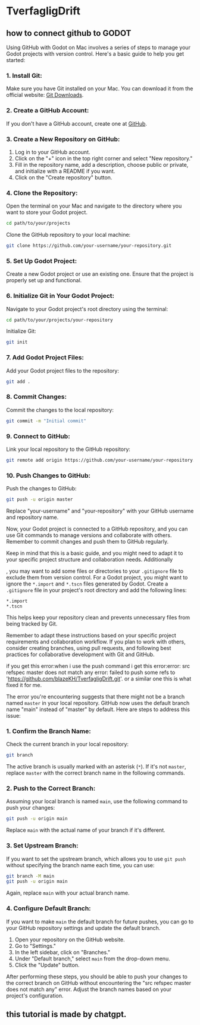 # TverfagligDrift

## how to connect github to GODOT

Using GitHub with Godot on Mac involves a series of steps to manage your Godot projects with version control. Here's a basic guide to help you get started:

### 1. Install Git:

Make sure you have Git installed on your Mac. You can download it from the official website: [Git Downloads](https://git-scm.com/book/en/v2/Getting-Started-Installing-Git).

### 2. Create a GitHub Account:

If you don't have a GitHub account, create one at [GitHub](https://github.com/).

### 3. Create a New Repository on GitHub:

1. Log in to your GitHub account.
2. Click on the "+" icon in the top right corner and select "New repository."
3. Fill in the repository name, add a description, choose public or private, and initialize with a README if you want.
4. Click on the "Create repository" button.

### 4. Clone the Repository:

Open the terminal on your Mac and navigate to the directory where you want to store your Godot project.

```bash
cd path/to/your/projects
```

Clone the GitHub repository to your local machine:

```bash
git clone https://github.com/your-username/your-repository.git
```

### 5. Set Up Godot Project:

Create a new Godot project or use an existing one. Ensure that the project is properly set up and functional.

### 6. Initialize Git in Your Godot Project:

Navigate to your Godot project's root directory using the terminal:

```bash
cd path/to/your/projects/your-repository
```

Initialize Git:

```bash
git init
```

### 7. Add Godot Project Files:

Add your Godot project files to the repository:

```bash
git add .
```

### 8. Commit Changes:

Commit the changes to the local repository:

```bash
git commit -m "Initial commit"
```

### 9. Connect to GitHub:

Link your local repository to the GitHub repository:

```bash
git remote add origin https://github.com/your-username/your-repository.git
```

### 10. Push Changes to GitHub:

Push the changes to GitHub:

```bash
git push -u origin master
```

Replace "your-username" and "your-repository" with your GitHub username and repository name.

Now, your Godot project is connected to a GitHub repository, and you can use Git commands to manage versions and collaborate with others. Remember to commit changes and push them to GitHub regularly.

Keep in mind that this is a basic guide, and you might need to adapt it to your specific project structure and collaboration needs. Additionally

, you may want to add some files or directories to your `.gitignore` file to exclude them from version control. For a Godot project, you might want to ignore the `*.import` and `*.tscn` files generated by Godot. Create a `.gitignore` file in your project's root directory and add the following lines:

```plaintext
*.import
*.tscn
```

This helps keep your repository clean and prevents unnecessary files from being tracked by Git.

Remember to adapt these instructions based on your specific project requirements and collaboration workflow. If you plan to work with others, consider creating branches, using pull requests, and following best practices for collaborative development with Git and GitHub.



if you get this error:when i use the push command i get this error:error: src refspec master does not match any
error: failed to push some refs to 'https://github.com/blazeKH/TverfagligDrift.git'. or a similar one this is what fixed it for me.

The error you're encountering suggests that there might not be a branch named `master` in your local repository. GitHub now uses the default branch name "main" instead of "master" by default. Here are steps to address this issue:

### 1. Confirm the Branch Name:

Check the current branch in your local repository:

```bash
git branch
```

The active branch is usually marked with an asterisk (`*`). If it's not `master`, replace `master` with the correct branch name in the following commands.

### 2. Push to the Correct Branch:

Assuming your local branch is named `main`, use the following command to push your changes:

```bash
git push -u origin main
```

Replace `main` with the actual name of your branch if it's different.

### 3. Set Upstream Branch:

If you want to set the upstream branch, which allows you to use `git push` without specifying the branch name each time, you can use:

```bash
git branch -M main
git push -u origin main
```

Again, replace `main` with your actual branch name.

### 4. Configure Default Branch:

If you want to make `main` the default branch for future pushes, you can go to your GitHub repository settings and update the default branch.

1. Open your repository on the GitHub website.
2. Go to "Settings."
3. In the left sidebar, click on "Branches."
4. Under "Default branch," select `main` from the drop-down menu.
5. Click the "Update" button.

After performing these steps, you should be able to push your changes to the correct branch on GitHub without encountering the "src refspec master does not match any" error. Adjust the branch names based on your project's configuration.


## this tutorial is made by chatgpt.
